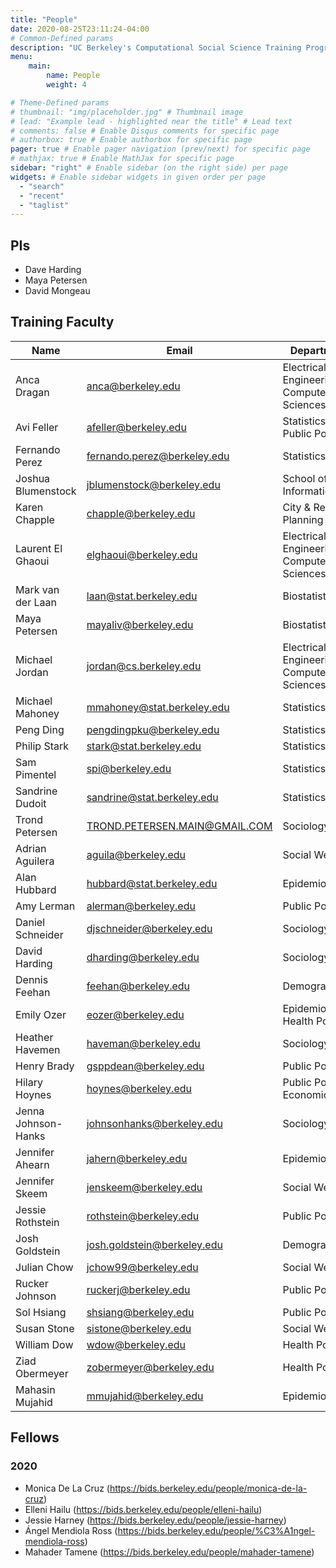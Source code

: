 ```yaml
---
title: "People"
date: 2020-08-25T23:11:24-04:00
# Common-Defined params
description: "UC Berkeley's Computational Social Science Training Program fellows"
menu: 
    main: 
        name: People
        weight: 4

# Theme-Defined params
# thumbnail: "img/placeholder.jpg" # Thumbnail image
# lead: "Example lead - highlighted near the title" # Lead text
# comments: false # Enable Disqus comments for specific page
# authorbox: true # Enable authorbox for specific page
pager: true # Enable pager navigation (prev/next) for specific page
# mathjax: true # Enable MathJax for specific page
sidebar: "right" # Enable sidebar (on the right side) per page
widgets: # Enable sidebar widgets in given order per page
  - "search"
  - "recent"
  - "taglist"
---
```


## PIs

- Dave Harding
- Maya Petersen
- David Mongeau

## Training Faculty 
| Name                | Email                         | Department                                 | 
| ------------------- | ----------------------------- | ------------------------------------------ |
| Anca Dragan         | anca@berkeley.edu             | Electrical Engineering & Computer Sciences |
| Avi Feller          | afeller@berkeley.edu          | Statistics, Public Policy                  |
| Fernando Perez      | fernando.perez@berkeley.edu   | Statistics                                 |
| Joshua Blumenstock  | jblumenstock@berkeley.edu     | School of Information                      |
| Karen Chapple       | chapple@berkeley.edu          | City & Regional Planning                   |
| Laurent El Ghaoui   | elghaoui@berkeley.edu         | Electrical Engineering & Computer Sciences |
| Mark van der Laan   | laan@stat.berkeley.edu        | Biostatistics                              |
| Maya Petersen       | mayaliv@berkeley.edu          | Biostatistics                              |
| Michael Jordan      | jordan@cs.berkeley.edu        | Electrical Engineering & Computer Sciences |
| Michael Mahoney     | mmahoney@stat.berkeley.edu    | Statistics                                 |
| Peng Ding           | pengdingpku@berkeley.edu      | Statistics                                 |
| Philip Stark        | stark@stat.berkeley.edu       | Statistics                                 |
| Sam Pimentel        | spi@berkeley.edu              | Statistics                                 |
| Sandrine Dudoit     | sandrine@stat.berkeley.edu    | Statistics                                 |
| Trond Petersen      | TROND.PETERSEN.MAIN@GMAIL.COM | Sociology                                  |
| Adrian Aguilera     | aguila@berkeley.edu           | Social Welfare                             |
| Alan Hubbard        | hubbard@stat.berkeley.edu     | Epidemiology                               |
| Amy Lerman          | alerman@berkeley.edu          | Public Policy                              |
| Daniel Schneider    | djschneider@berkeley.edu      | Sociology                                  |
| David Harding       | dharding@berkeley.edu         | Sociology                                  |
| Dennis Feehan       | feehan@berkeley.edu           | Demography                                 |
| Emily Ozer          | eozer@berkeley.edu            | Epidemiology & Health Policy               |
| Heather Havemen     | haveman@berkeley.edu          | Sociology/Haas                             |
| Henry Brady         | gsppdean@berkeley.edu         | Public Policy                              |
| Hilary Hoynes       | hoynes@berkeley.edu           | Public Policy, Economics                   |
| Jenna Johnson-Hanks | johnsonhanks@berkeley.edu     | Sociology                                  |
| Jennifer Ahearn     | jahern@berkeley.edu           | Epidemiology                               |
| Jennifer Skeem      | jenskeem@berkeley.edu         | Social Welfare                             |
| Jessie Rothstein    | rothstein@berkeley.edu        | Public Policy                              |
| Josh Goldstein      | josh.goldstein@berkeley.edu   | Demography                                 |
| Julian Chow         | jchow99@berkeley.edu          | Social Welfare                             |
| Rucker Johnson      | ruckerj@berkeley.edu          | Public Policy                              |
| Sol Hsiang          | shsiang@berkeley.edu          | Public Policy                              |
| Susan Stone         | sistone@berkeley.edu          | Social Welfare                             |
| William Dow         | wdow@berkeley.edu             | Health Policy                              |
| Ziad Obermeyer      | zobermeyer@berkeley.edu       | Health Policy                              |
| Mahasin Mujahid     | mmujahid@berkeley.edu         | Epidemiology                               |

## Fellows

### 2020

  - Monica De La Cruz (https://bids.berkeley.edu/people/monica-de-la-cruz)
  - Elleni Hailu (https://bids.berkeley.edu/people/elleni-hailu)
  - Jessie Harney (https://bids.berkeley.edu/people/jessie-harney)
  - Ángel Mendiola Ross (https://bids.berkeley.edu/people/%C3%A1ngel-mendiola-ross)
  - Mahader Tamene (https://bids.berkeley.edu/people/mahader-tamene)